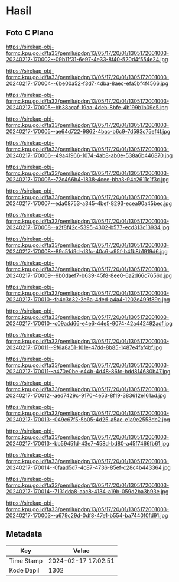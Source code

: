 # Hasil

## Foto C Plano

https://sirekap-obj-formc.kpu.go.id/fa33/pemilu/pdpr/13/05/17/20/01/1305172001003-20240217-170002--09b11f31-6e97-4e33-8f40-520d4f554e24.jpg

https://sirekap-obj-formc.kpu.go.id/fa33/pemilu/pdpr/13/05/17/20/01/1305172001003-20240217-170004--6be00a52-f3d7-4dba-8aec-efa5bf4f4566.jpg

https://sirekap-obj-formc.kpu.go.id/fa33/pemilu/pdpr/13/05/17/20/01/1305172001003-20240217-170005--bb38acaf-19aa-4deb-8bfe-4b199b1b09e5.jpg

https://sirekap-obj-formc.kpu.go.id/fa33/pemilu/pdpr/13/05/17/20/01/1305172001003-20240217-170005--ae64d722-9862-4bac-b6c9-7d593c75ef4f.jpg

https://sirekap-obj-formc.kpu.go.id/fa33/pemilu/pdpr/13/05/17/20/01/1305172001003-20240217-170006--49a41966-1074-4ab8-ab0e-538a6b446870.jpg

https://sirekap-obj-formc.kpu.go.id/fa33/pemilu/pdpr/13/05/17/20/01/1305172001003-20240217-170006--72c466b4-1838-4cee-bba3-94c2611c1f3c.jpg

https://sirekap-obj-formc.kpu.go.id/fa33/pemilu/pdpr/13/05/17/20/01/1305172001003-20240217-170007--eda08753-a345-4bef-8293-ecea90a45bec.jpg

https://sirekap-obj-formc.kpu.go.id/fa33/pemilu/pdpr/13/05/17/20/01/1305172001003-20240217-170008--a2f8f42c-5395-4302-b577-ecd313c13934.jpg

https://sirekap-obj-formc.kpu.go.id/fa33/pemilu/pdpr/13/05/17/20/01/1305172001003-20240217-170008--89c51d9d-d3fc-40c6-a95f-b41b8b1919d6.jpg

https://sirekap-obj-formc.kpu.go.id/fa33/pemilu/pdpr/13/05/17/20/01/1305172001003-20240217-170009--9b0daef7-b639-45f8-8ee0-6a2d66c7656d.jpg

https://sirekap-obj-formc.kpu.go.id/fa33/pemilu/pdpr/13/05/17/20/01/1305172001003-20240217-170010--fc4c3d32-2e6a-4ded-a4a4-1202e499f89c.jpg

https://sirekap-obj-formc.kpu.go.id/fa33/pemilu/pdpr/13/05/17/20/01/1305172001003-20240217-170010--c09add66-e4e6-44e5-9074-42a442492adf.jpg

https://sirekap-obj-formc.kpu.go.id/fa33/pemilu/pdpr/13/05/17/20/01/1305172001003-20240217-170011--9f6a8a51-101e-47dd-8b85-1487e4faf4bf.jpg

https://sirekap-obj-formc.kpu.go.id/fa33/pemilu/pdpr/13/05/17/20/01/1305172001003-20240217-170011--a470e0be-e44b-4d48-86fc-bdd814680b47.jpg

https://sirekap-obj-formc.kpu.go.id/fa33/pemilu/pdpr/13/05/17/20/01/1305172001003-20240217-170012--aed7429c-9170-4e53-8f19-383612e161ad.jpg

https://sirekap-obj-formc.kpu.go.id/fa33/pemilu/pdpr/13/05/17/20/01/1305172001003-20240217-170013--049c67f5-5b05-4d25-a5ae-e1a9e2553dc2.jpg

https://sirekap-obj-formc.kpu.go.id/fa33/pemilu/pdpr/13/05/17/20/01/1305172001003-20240217-170013--bb59451d-43e7-458d-bd80-a45f7466fb61.jpg

https://sirekap-obj-formc.kpu.go.id/fa33/pemilu/pdpr/13/05/17/20/01/1305172001003-20240217-170014--0faad5d7-4c87-4736-85ef-c28c4b443364.jpg

https://sirekap-obj-formc.kpu.go.id/fa33/pemilu/pdpr/13/05/17/20/01/1305172001003-20240217-170014--7131dda8-aac8-4134-a19b-059d2ba3b93e.jpg

https://sirekap-obj-formc.kpu.go.id/fa33/pemilu/pdpr/13/05/17/20/01/1305172001003-20240217-170003--a679c29d-0df8-47e1-b554-ba7440f0fd91.jpg


## Metadata

| Key        | Value               |
| ---------- | ------------------- |
| Time Stamp | 2024-02-17 17:02:51 |
| Kode Dapil | 1302                |



